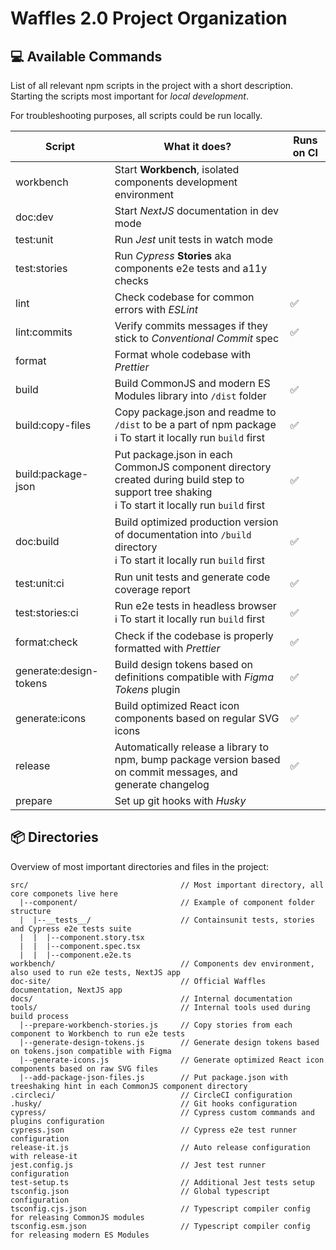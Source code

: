 # Waffles 2.0 Project Organization

## 💻 Available Commands

List of all relevant npm scripts in the project with a short description. Starting the scripts most important for _local development_.

For troubleshooting purposes, all scripts could be run locally.

| Script                 | What it does?                                                                                                                                        | Runs on CI |
| ---------------------- | ---------------------------------------------------------------------------------------------------------------------------------------------------- | ---------- |
| workbench              | Start **Workbench**, isolated components development environment                                                                                     |            |
| doc:dev                | Start _NextJS_ documentation in dev mode                                                                                                             |            |
| test:unit              | Run _Jest_ unit tests in watch mode                                                                                                                  |            |
| test:stories           | Run _Cypress_ **Stories** aka components e2e tests and a11y checks                                                                                   |            |
| lint                   | Check codebase for common errors with _ESLint_                                                                                                       | ✅         |
| lint:commits           | Verify commits messages if they stick to _Conventional Commit_ spec                                                                                  | ✅         |
| format                 | Format whole codebase with _Prettier_                                                                                                                |            |
| build                  | Build CommonJS and modern ES Modules library into `/dist` folder                                                                                     | ✅         |
| build:copy-files       | Copy package.json and readme to `/dist` to be a part of npm package<br >ℹ️ To start it locally run `build` first                                     | ✅         |
| build:package-json     | Put package.json in each CommonJS component directory created during build step to support tree shaking<br >ℹ️ To start it locally run `build` first | ✅         |
| doc:build              | Build optimized production version of documentation into `/build` directory<br >ℹ️ To start it locally run `build` first                             | ✅         |
| test:unit:ci           | Run unit tests and generate code coverage report                                                                                                     | ✅         |
| test:stories:ci        | Run e2e tests in headless browser<br >ℹ️ To start it locally run `build` first                                                                       | ✅         |
| format:check           | Check if the codebase is properly formatted with _Prettier_                                                                                          | ✅         |
| generate:design-tokens | Build design tokens based on definitions compatible with _Figma Tokens_ plugin                                                                       | ✅         |
| generate:icons         | Build optimized React icon components based on regular SVG icons                                                                                     | ✅         |
| release                | Automatically release a library to npm, bump package version based on commit messages, and generate changelog                                        | ✅         |
| prepare                | Set up git hooks with _Husky_                                                                                                                        |            |

## 📦 Directories

Overview of most important directories and files in the project:

```
src/                                  // Most important directory, all core componets live here
  |--component/                       // Example of component folder structure
  |  |--__tests__/                    // Containsunit tests, stories and Cypress e2e tests suite
  |  |  |--component.story.tsx
  |  |  |--component.spec.tsx
  |  |  |--component.e2e.ts
workbench/                            // Components dev environment, also used to run e2e tests, NextJS app
doc-site/                             // Official Waffles documentation, NextJS app
docs/                                 // Internal documentation
tools/                                // Internal tools used during build process
  |--prepare-workbench-stories.js     // Copy stories from each component to Workbench to run e2e tests
  |--generate-design-tokens.js        // Generate design tokens based on tokens.json compatible with Figma
  |--generate-icons.js                // Generate optimized React icon components based on raw SVG files
  |--add-package-json-files.js        // Put package.json with treeshaking hint in each CommonJS component directory
.circleci/                            // CircleCI configuration
.husky/                               // Git hooks configuration
cypress/                              // Cypress custom commands and plugins configuration
cypress.json                          // Cypress e2e test runner configuration
release-it.js                         // Auto release configuration with release-it
jest.config.js                        // Jest test runner configuration
test-setup.ts                         // Additional Jest tests setup
tsconfig.json                         // Global typescript configuration
tsconfig.cjs.json                     // Typescript compiler config for releasing CommonJS modules
tsconfig.esm.json                     // Typescript compiler config for releasing modern ES Modules
```
